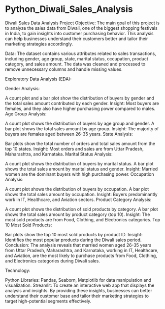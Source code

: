 # Python_Diwali_Sales_Analysis
Diwali Sales Data Analysis Project
Objective:
The main goal of this project is to analyze the sales data from Diwali, one of the biggest shopping festivals in India, to gain insights into customer purchasing behavior. This analysis can help businesses understand their customers better and tailor their marketing strategies accordingly.

Data:
The dataset contains various attributes related to sales transactions, including gender, age group, state, marital status, occupation, product category, and sales amount. The data was cleaned and processed to remove unnecessary columns and handle missing values.

Exploratory Data Analysis (EDA):

Gender Analysis:

A count plot and a bar plot show the distribution of buyers by gender and the total sales amount contributed by each gender.
Insight: Most buyers are females, and they also have higher purchasing power compared to males.
Age Group Analysis:

A count plot shows the distribution of buyers by age group and gender.
A bar plot shows the total sales amount by age group.
Insight: The majority of buyers are females aged between 26-35 years.
State Analysis:

Bar plots show the total number of orders and total sales amount from the top 10 states.
Insight: Most orders and sales are from Uttar Pradesh, Maharashtra, and Karnataka.
Marital Status Analysis:

A count plot shows the distribution of buyers by marital status.
A bar plot shows the total sales amount by marital status and gender.
Insight: Married women are the dominant buyers with high purchasing power.
Occupation Analysis:

A count plot shows the distribution of buyers by occupation.
A bar plot shows the total sales amount by occupation.
Insight: Buyers predominantly work in IT, Healthcare, and Aviation sectors.
Product Category Analysis:

A count plot shows the distribution of sold products by category.
A bar plot shows the total sales amount by product category (top 10).
Insight: The most sold products are from Food, Clothing, and Electronics categories.
Top 10 Most Sold Products:

Bar plots show the top 10 most sold products by product ID.
Insight: Identifies the most popular products during the Diwali sales period.
Conclusion:
The analysis reveals that married women aged 26-35 years from Uttar Pradesh, Maharashtra, and Karnataka, working in IT, Healthcare, and Aviation, are the most likely to purchase products from Food, Clothing, and Electronics categories during Diwali sales.

Technology:

Python Libraries: Pandas, Seaborn, Matplotlib for data manipulation and visualization.
Streamlit: To create an interactive web app that displays the analysis and insights.
By providing these insights, businesses can better understand their customer base and tailor their marketing strategies to target high-potential segments effectively.